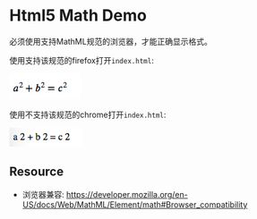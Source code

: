 Html5 Math Demo
===============

必须使用支持MathML规范的浏览器，才能正确显示格式。

使用支持该规范的firefox打开`index.html`:

![firefox](./images/firefox.jpg)

使用不支持该规范的chrome打开`index.html`:

![chrome](./images/chrome.jpg)

Resource
--------

- 浏览器兼容: <https://developer.mozilla.org/en-US/docs/Web/MathML/Element/math#Browser_compatibility>
